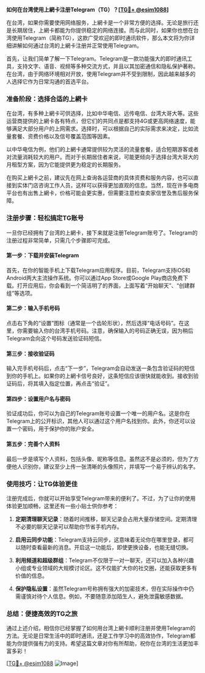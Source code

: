 **如何在台湾使用上網卡注册Telegram（TG）？[[TG💪+ @esim1088](https://t.me/s/esim1088)]**

在台湾，如果你需要使用网络服务，上網卡是一个非常方便的选择。无论是旅行还是长期居住，上網卡都能为你提供稳定的网络连接。而与此同时，如果你也想在台湾使用Telegram（简称TG），这款广受欢迎的即时通讯软件，那么本文将为你详细讲解如何通过台湾的上網卡注册并正常使用Telegram。

首先，让我们简单了解一下Telegram。Telegram是一款功能强大的即时通讯工具，支持文字、语音、视频等多种交流方式，并且以其加密通信和隐私保护著称。在台湾，由于网络环境相对开放，使用Telegram并不受到限制，因此越来越多的人选择它作为日常沟通的首选平台。

### **准备阶段：选择合适的上網卡**

在台湾，有多种上網卡可供选择，比如中华电信、远传电信、台湾大哥大等。这些运营商提供的上網卡各有特点，但它们的共同点是都支持4G或更高网络速度，能够满足大部分用户的上网需求。选择时，可以根据自己的实际需求来决定，比如流量套餐、资费价格以及信号覆盖范围等因素。

以中华电信为例，他们的上網卡通常提供较为灵活的流量套餐，适合短期游客或者对流量消耗较大的用户。而对于长期居住者来说，可能更倾向于选择台湾大哥大的月租型方案，因为它能提供更为稳定的长期服务。

在购买上網卡之前，建议先在网上查询各运营商的具体资费和服务内容，也可以直接到实体门店咨询工作人员，这样可以获得更加直观的信息。当然，现在许多电商平台也有出售上網卡，价格可能会更实惠，但需要注意检查卖家信誉及售后服务保障。

### **注册步骤：轻松搞定TG账号**

一旦你已经拥有了台湾的上網卡，接下来就是注册Telegram账号了。Telegram的注册过程非常简单，只需几个步骤即可完成。

#### **第一步：下载并安装Telegram**

首先，在你的智能手机上下载Telegram应用程序。目前，Telegram支持iOS和Android两大主流操作系统。你可以通过App Store或Google Play商店免费下载。打开应用后，你会看到一个简洁明了的界面，上面写着“开始聊天”、“创建群组”等选项。

#### **第二步：输入手机号码**

点击右下角的“设置”图标（通常是一个齿轮形状），然后选择“电话号码”。在这里，你需要输入你的台湾手机号码。注意，确保输入的号码正确无误，因为稍后Telegram会向这个号码发送验证码短信。

#### **第三步：接收验证码**

输入完手机号码后，点击“下一步”，Telegram会自动发送一条包含验证码的短信到你的手机上。如果你的上網卡信号良好，这条短信应该很快就能收到。接收到验证码后，将其填入指定位置，再点击“验证”。

#### **第四步：设置用户名与密码**

验证成功后，你可以为自己的Telegram账号设置一个唯一的用户名。这是你在Telegram上的公开标识，其他人可以通过这个用户名找到你。此外，你还可以设置一个密码，用于保护你的账户安全。

#### **第五步：完善个人资料**

最后一步是填写个人资料，包括头像、昵称等信息。虽然这不是必须的，但为了方便他人识别你，建议至少上传一张清晰的头像照片，并填写一个易于辨认的名字。

### **使用技巧：让TG体验更佳**

注册完成后，你就可以开始享受Telegram带来的便利了。不过，为了让你的使用体验更加顺畅，这里还有一些小贴士供你参考：

1. **定期清理聊天记录**：随着时间推移，聊天记录会占用大量存储空间。定期清理不必要的聊天记录可以帮助你节省手机内存。
   
2. **启用云同步功能**：Telegram支持云同步，这意味着无论你在哪里登录，都可以随时查看最新的消息。开启这一功能后，即使更换设备，也能无缝切换。

3. **利用频道和超级群组**：Telegram不仅限于一对一聊天，还可以加入各种兴趣小组或专业领域的大规模讨论区。这不仅能扩大你的社交圈，还能获取更多有价值的信息。

4. **保护隐私设置**：虽然Telegram号称拥有强大的加密技术，但在实际操作中仍需谨慎对待个人信息。例如，不要随意添加陌生人，避免泄露敏感数据。

### **总结：便捷高效的TG之旅**

通过上述介绍，相信你已经掌握了如何用台湾上網卡顺利注册并使用Telegram的方法。无论是日常生活中的即时通讯，还是工作学习中的高效协作，Telegram都能为你提供强有力的支持。希望这篇文章对你有所帮助，祝你在台湾的生活更加丰富多彩！

[[TG💪+ @esim1088](https://t.me/s/esim1088) ![Image](https://i.postimg.cc/4NQfJmqS/Snipaste-2025-05-13-00-14-12.png)]